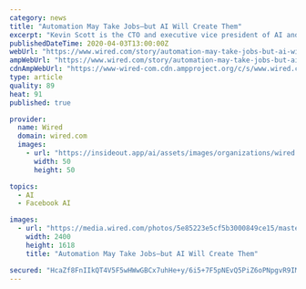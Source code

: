 ```yaml
---
category: news
title: "Automation May Take Jobs—but AI Will Create Them"
excerpt: "Kevin Scott is the CTO and executive vice president of AI and research at Microsoft. He's the author of the book Reprogramming the American Dream: From Rural America to Silicon Valley—Making AI Serve Us All. Musk’s words are very much on my mind as the car I drive (it’s not autonomous, not yet) crests a hill in the rural southern Piedmont ..."
publishedDateTime: 2020-04-03T13:00:00Z
webUrl: "https://www.wired.com/story/automation-may-take-jobs-but-ai-will-create-them/"
ampWebUrl: "https://www.wired.com/story/automation-may-take-jobs-but-ai-will-create-them/amp"
cdnAmpWebUrl: "https://www-wired-com.cdn.ampproject.org/c/s/www.wired.com/story/automation-may-take-jobs-but-ai-will-create-them/amp"
type: article
quality: 89
heat: 91
published: true

provider:
  name: Wired
  domain: wired.com
  images:
    - url: "https://insideout.app/ai/assets/images/organizations/wired.com-50x50.jpg"
      width: 50
      height: 50

topics:
  - AI
  - Facebook AI

images:
  - url: "https://media.wired.com/photos/5e85223e5cf5b3000849ce15/master/pass/OpEd-AI-Factory-833655698.jpg"
    width: 2400
    height: 1618
    title: "Automation May Take Jobs—but AI Will Create Them"

secured: "HcaZf8FnIIkQT4V5F5wHWwGBCx7uhHe+y/6i5+7F5pNEvQ5PiZ6oPNpgvR9IM8/79fDixusgP+oUyaOg0PHsEkOwPeR69GvN1O8a2+vBVa5gIhqStR5Ek40tfwdFKaggEdmZ/PoUYQ91zLJEtHCQ1ubawOrWu4bSpdEglX7wviKwsKdPTaqyB3qiWZj1s1f6LgF/tXveYRY6efTvoaYPxVWc0R7cI31gBV7S63FVGyQuRufnOtngI5Smdr/nTg8iTd2R9CNK9d4x31weJ1VtnJITZSTCb4mYRa6riXYHMArBRvzd5H71tMCx5Yy6A2NW0EA1ySdV26HTfOoD2X4n7M11u4d6XIcXfYNsI91YbbvdnSCzxB7oszUed5e9ZUyzn1HEIoYRJ1GfTTIf1tYi3xMmoWJfkHva/QCceN7BIDmqC/BrUiWzqvI/l0dXvcHOO1/1pjI7YrNBlCMBxE7/4gz7Vnd++IkA3wi28TPaV9E=;Pays2CVNA+TdKVUk6KXPng=="
---
```


